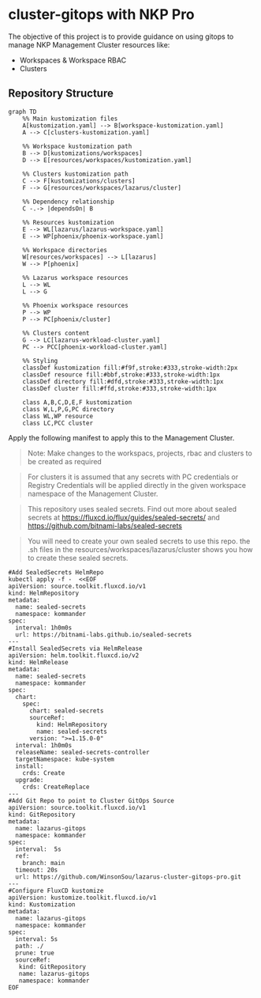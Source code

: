 # cluster-gitops with NKP Pro

The objective of this project is to provide guidance on using gitops to manage NKP Management Cluster resources like:
- Workspaces & Workspace RBAC
- Clusters

## Repository Structure

```mermaid
graph TD
    %% Main kustomization files
    A[kustomization.yaml] --> B[workspace-kustomization.yaml]
    A --> C[clusters-kustomization.yaml]
    
    %% Workspace kustomization path
    B --> D[kustomizations/workspaces]
    D --> E[resources/workspaces/kustomization.yaml]
    
    %% Clusters kustomization path
    C --> F[kustomizations/clusters]
    F --> G[resources/workspaces/lazarus/cluster]
    
    %% Dependency relationship
    C -.-> |dependsOn| B
    
    %% Resources kustomization
    E --> WL[lazarus/lazarus-workspace.yaml]
    E --> WP[phoenix/phoenix-workspace.yaml]
    
    %% Workspace directories
    W[resources/workspaces] --> L[lazarus]
    W --> P[phoenix]
    
    %% Lazarus workspace resources
    L --> WL
    L --> G
    
    %% Phoenix workspace resources
    P --> WP
    P --> PC[phoenix/cluster]
    
    %% Clusters content
    G --> LC[lazarus-workload-cluster.yaml]
    PC --> PCC[phoenix-workload-cluster.yaml]
    
    %% Styling
    classDef kustomization fill:#f9f,stroke:#333,stroke-width:2px
    classDef resource fill:#bbf,stroke:#333,stroke-width:1px
    classDef directory fill:#dfd,stroke:#333,stroke-width:1px
    classDef cluster fill:#ffd,stroke:#333,stroke-width:1px
    
    class A,B,C,D,E,F kustomization
    class W,L,P,G,PC directory
    class WL,WP resource
    class LC,PCC cluster
```


Apply the following manifest to apply this to the Management Cluster.
> Note: Make changes to the workspacs, projects, rbac and clusters to be created as required

> For clusters it is assumed that any secrets with PC credentials or Registry Credentials will be applied directly in the given workspace namespace of the Management Cluster. 

> This repository uses sealed secrets. Find out more about sealed secrets at https://fluxcd.io/flux/guides/sealed-secrets/ and https://github.com/bitnami-labs/sealed-secrets

> You will need to create your own sealed secrets to use this repo. the .sh files in the resources/workspaces/lazarus/cluster shows you how to create these sealed secrets.

```
#Add SealedSecrets HelmRepo
kubectl apply -f -  <<EOF
apiVersion: source.toolkit.fluxcd.io/v1
kind: HelmRepository
metadata:
  name: sealed-secrets
  namespace: kommander
spec:
  interval: 1h0m0s
  url: https://bitnami-labs.github.io/sealed-secrets
---
#Install SealedSecrets via HelmRelease
apiVersion: helm.toolkit.fluxcd.io/v2
kind: HelmRelease
metadata:
  name: sealed-secrets
  namespace: kommander
spec:
  chart:
    spec:
      chart: sealed-secrets
      sourceRef:
        kind: HelmRepository
        name: sealed-secrets
      version: ">=1.15.0-0"
  interval: 1h0m0s
  releaseName: sealed-secrets-controller
  targetNamespace: kube-system
  install:
    crds: Create
  upgrade:
    crds: CreateReplace
---
#Add Git Repo to point to Cluster GitOps Source
apiVersion: source.toolkit.fluxcd.io/v1
kind: GitRepository
metadata:
  name: lazarus-gitops
  namespace: kommander
spec:
  interval:  5s
  ref:
    branch: main
  timeout: 20s
  url: https://github.com/WinsonSou/lazarus-cluster-gitops-pro.git
---
#Configure FluxCD kustomize
apiVersion: kustomize.toolkit.fluxcd.io/v1
kind: Kustomization
metadata:
  name: lazarus-gitops
  namespace: kommander
spec:
  interval: 5s
  path: ./
  prune: true
  sourceRef:
   kind: GitRepository
   name: lazarus-gitops
   namespace: kommander
EOF
